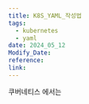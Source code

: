 ```yaml
---
title: K8S_YAML_작성법
tags:
  - kubernetes
  - yaml
date: 2024_05_12
Modify_Date: 
reference: 
link:
---
```

쿠버네티스 에서는